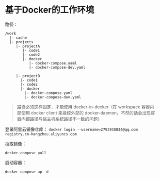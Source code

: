 # 基于Docker的工作环境

路径：

```
/work
  |- cache
  |- projects
     |- projectA
        |- code1
        |- code2
        |- docker
           |- docker-compose.yaml
           |- docker-compose-dev.yaml

     |- projectB
       |- code1
       |- code2
       |- docker
         |- docker-compose.yaml
         |- docker-compose-dev.yaml
```
> 路径必须这样固定，才能使用 docker-in-docker（在 workspace 容器内部使用 docker client 来操控外部的
> docker-daemon，不然的话会出现容器内部路径与宿主机系统路径不一致的问题）

登录阿里云镜像仓库： `docker login --username=2792938834@qq.com registry.cn-hangzhou.aliyuncs.com`

拉取镜像：
```shell
docker-compose pull
```
启动容器：
```shell
docker-compose up -d
```

